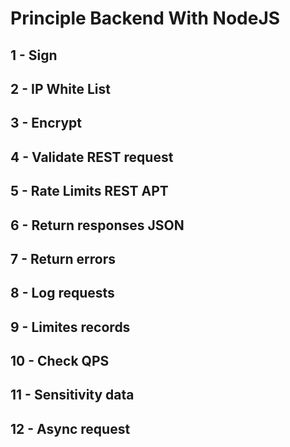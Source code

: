 # Principle Backend With NodeJS

## 1 - Sign

## 2 - IP White List

## 3 - Encrypt

## 4 - Validate REST request

## 5 - Rate Limits REST APT

## 6 - Return responses JSON

## 7 - Return errors

## 8 - Log requests

## 9 - Limites records

## 10 - Check QPS

## 11 - Sensitivity data

## 12 - Async request

